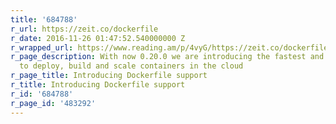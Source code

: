 ```yaml
---
title: '684788'
r_url: https://zeit.co/dockerfile
r_date: 2016-11-26 01:47:52.540000000 Z
r_wrapped_url: https://www.reading.am/p/4vyG/https://zeit.co/dockerfile
r_page_description: With now 0.20.0 we are introducing the fastest and simplest solution
  to deploy, build and scale containers in the cloud
r_page_title: Introducing Dockerfile support
r_title: Introducing Dockerfile support
r_id: '684788'
r_page_id: '483292'
---
```


